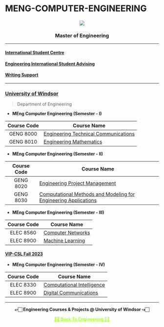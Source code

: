 # MENG-COMPUTER-ENGINEERING
  
  <h3 align="center"><img src="https://github.com/Amey-Thakur/MENG-ELECTRICAL-AND-COMPUTER-ENGINEERING/assets/54937357/78336ce0-0d8a-42e5-9d3c-cf1d1065e5f1"></h3>
  <h3 align="center">Master of Engineering</h3>
  
---

#### [International Student Centre](https://github.com/Amey-Thakur/INTERNATIONAL-STUDENT-CENTRE)

#### [Engineering International Student Advising](https://github.com/Amey-Thakur/ENGINEERING-INTERNATIONAL-STUDENT-ADVISING)

#### [Writing Support](https://github.com/Amey-Thakur/WRITING-SUPPORT)

---

### [University of Windsor](https://www.uwindsor.ca)

  >Department of Engineering
  
  - **MEng Computer Engineering (Semester - I)**

  | Course Code | Course Name |  
  | :-------------: | ------------- |
  | GENG 8000 | [Engineering Technical Communications](https://github.com/Amey-Thakur/ENGINEERING-TECHNICAL-COMMUNICATIONS) |
  | GENG 8010 | [Engineering Mathematics](https://github.com/Amey-Thakur/ENGINEERING-MATHEMATICS) |
  
  
  - **MEng Computer Engineering (Semester - II)**

  | Course Code | Course Name |  
  | :-------------: | ------------- |
  | GENG 8020 | [Engineering Project Management](https://github.com/Amey-Thakur/ENGINEERING-PROJECT-MANAGEMENT) |
  | GENG 8030 | [Computational Methods and Modeling for Engineering Applications](https://github.com/Amey-Thakur/COMPUTATIONAL-METHODS-AND-MODELING-FOR-ENGINEERING-APPLICATIONS) |


  - **MEng Computer Engineering (Semester - III)**

  | Course Code | Course Name |  
  | :-------------: | ------------- |
  | ELEC 8560 | [Computer Networks](https://github.com/Amey-Thakur/COMPUTER-NETWORKS) |
  | ELEC 8900 | [Machine Learning](https://github.com/Amey-Thakur/MACHINE--LEARNING) |
  
  #### [VIP-CSL Fall 2023](https://github.com/Amey-Thakur/VIP-CSL-FALL-2023)


 - **MEng Computer Engineering (Semester - IV)**

  | Course Code | Course Name |  
  | :-------------: | ------------- |
  | ELEC 8330 | [Computational Intelligence](https://github.com/Amey-Thakur/COMPUTATIONAL-INTELLIGENCE) |
  | ELEC 8900 | [Digital Communications](https://github.com/Amey-Thakur/DIGITAL-COMMUNICATIONS) |

---

<p align="center"> <b> 👉🏻 Engineering Courses & Projects @ University of Windsor 👈🏻 <b> </p>
 
<p align="center"><a href='https://github.com/Amey-Thakur/MENG-COMPUTER-ENGINEERING', style='color: greenyellow;'> ✌🏻 Back To Engineering ✌🏻</p>
